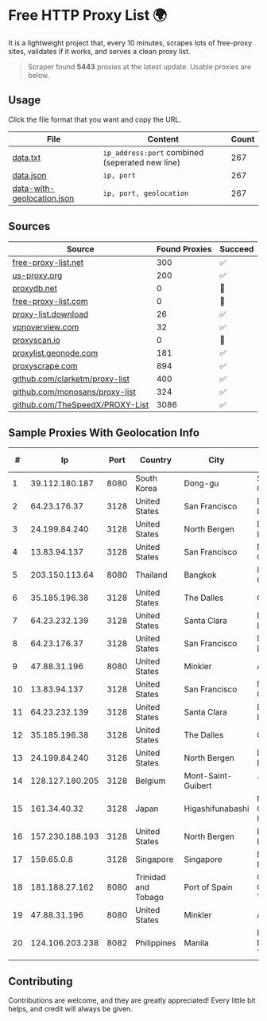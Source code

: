 
# Free HTTP Proxy List 🌍

It is a lightweight project that, every 10 minutes, scrapes lots of free-proxy sites, validates if it works, and serves a clean proxy list.


> Scraper found **5443** proxies at the latest update. Usable proxies are below.

## Usage

Click the file format that you want and copy the URL.


|File|Content|Count|
|----|-------|-----|
|[data.txt](https://raw.githubusercontent.com/themiralay/Proxy-List-World/master/data.txt)|`ip_address:port` combined (seperated new line)|267|
|[data.json](https://raw.githubusercontent.com/themiralay/Proxy-List-World/master/data.json)|`ip, port`|267|
|[data-with-geolocation.json](https://raw.githubusercontent.com/themiralay/Proxy-List-World/master/data-with-geolocation.json)|`ip, port, geolocation`|267|

## Sources

|Source|Found Proxies|Succeed|
|------|-------------|-------|
|[free-proxy-list.net](https://free-proxy-list.net)|300|✅|
|[us-proxy.org](https://www.us-proxy.org)|200|✅|
|[proxydb.net](http://proxydb.net)|0|🚫|
|[free-proxy-list.com](https://free-proxy-list.com/?page=&port=&type%5B%5D=http&type%5B%5D=https&up_time=0&search=Search)|0|🚫|
|[proxy-list.download](https://www.proxy-list.download/HTTP)|26|✅|
|[vpnoverview.com](https://vpnoverview.com/privacy/anonymous-browsing/free-proxy-servers)|32|✅|
|[proxyscan.io](https://www.proxyscan.io)|0|🚫|
|[proxylist.geonode.com](https://proxylist.geonode.com/api/proxy-list?limit=300&page=1&sort_by=lastChecked&sort_type=desc&protocols=http,https)|181|✅|
|[proxyscrape.com](https://api.proxyscrape.com/v2/?request=displayproxies&protocol=http&timeout=10000&country=all&ssl=all&anonymity=all)|894|✅|
|[github.com/clarketm/proxy-list](https://raw.githubusercontent.com/clarketm/proxy-list/master/proxy-list-raw.txt)|400|✅|
|[github.com/monosans/proxy-list](https://raw.githubusercontent.com/monosans/proxy-list/main/proxies/http.txt)|324|✅|
|[github.com/TheSpeedX/PROXY-List](https://raw.githubusercontent.com/TheSpeedX/PROXY-List/master/http.txt)|3086|✅|


## Sample Proxies With Geolocation Info

|#|Ip|Port|Country|City|Internet Service Provider|
|-|--|----|-------|----|-------------------------|
|1|39.112.180.187|8080|South Korea|Dong-gu|SK Broadband Co Ltd|
|2|64.23.176.37|3128|United States|San Francisco|DigitalOcean, LLC|
|3|24.199.84.240|3128|United States|North Bergen|DigitalOcean, LLC|
|4|13.83.94.137|3128|United States|San Francisco|Microsoft Corporation|
|5|203.150.113.64|8080|Thailand|Bangkok|Internet Thailand Company Ltd.|
|6|35.185.196.38|3128|United States|The Dalles|Google LLC|
|7|64.23.232.139|3128|United States|Santa Clara|DigitalOcean, LLC|
|8|64.23.176.37|3128|United States|San Francisco|DigitalOcean, LLC|
|9|47.88.31.196|8080|United States|Minkler|Alibaba.com LLC|
|10|13.83.94.137|3128|United States|San Francisco|Microsoft Corporation|
|11|64.23.232.139|3128|United States|Santa Clara|DigitalOcean, LLC|
|12|35.185.196.38|3128|United States|The Dalles|Google LLC|
|13|24.199.84.240|3128|United States|North Bergen|DigitalOcean, LLC|
|14|128.127.180.205|3128|Belgium|Mont-Saint-Guibert|THGNET-VPS|
|15|161.34.40.32|3128|Japan|Higashifunabashi|NTT PC Communications, Inc.|
|16|157.230.188.193|3128|United States|North Bergen|DigitalOcean, LLC|
|17|159.65.0.8|3128|Singapore|Singapore|DigitalOcean, LLC|
|18|181.188.27.162|8080|Trinidad and Tobago|Port of Spain|Columbus Communications Trinidad Limited.|
|19|47.88.31.196|8080|United States|Minkler|Alibaba.com LLC|
|20|124.106.203.238|8082|Philippines|Manila|Philippine Long Distance Telephone Co.|



## Contributing

Contributions are welcome, and they are greatly appreciated! Every
little bit helps, and credit will always be given.

